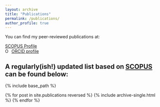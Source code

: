 ```yaml
---
layout: archive
title: "Publications"
permalink: /publications/
author_profile: true
---
```


You can find my peer-reviewed publications at:
<p>
<a href="https://www.scopus.com/authid/detail.uri?authorId=55675224272">SCOPUS Profile</a>
<br />
<a href="{{author.orcid}}"><img src="https://orcid.org/sites/default/files/images/orcid_16x16.png" style="width:1em;margin-right:.5em;" alt="ORCID iD icon">ORCID profile</a>
<p>


<h2>A regularly(ish!) updated list based on <a href="https://www.scopus.com/authid/detail.uri?authorId=55675224272">SCOPUS </a>can be found below:</h2>

{% include base_path %}

{% for post in site.publications reversed %}
  {% include archive-single.html %}
{% endfor %}
